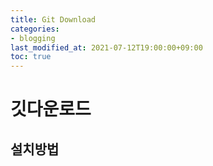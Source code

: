 ```yaml
---
title: Git Download
categories:
- blogging
last_modified_at: 2021-07-12T19:00:00+09:00
toc: true
---
```

# 깃다운로드
## 설치방법